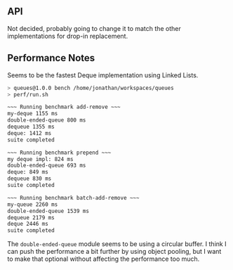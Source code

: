 ## API
Not decided, probably going to change it to match the other implementations
for drop-in replacement.

## Performance Notes
Seems to be the fastest Deque implementation using Linked Lists.

```bash
> queues@1.0.0 bench /home/jonathan/workspaces/queues
> perf/run.sh

~~~ Running benchmark add-remove ~~~
my-deque 1155 ms
double-ended-queue 800 ms
dequeue 1355 ms
deque: 1412 ms
suite completed

~~~ Running benchmark prepend ~~~
my deque impl: 824 ms
double-ended-queue 693 ms
deque: 849 ms
dequeue 830 ms
suite completed

~~~ Running benchmark batch-add-remove ~~~
my-queue 2260 ms
double-ended-queue 1539 ms
dequeue 2179 ms
deque 2446 ms
suite completed
```

The `double-ended-queue` module seems to be using a circular buffer. I think
I can push the performance a bit further by using object pooling, but I want
to make that optional without affecting the performance too much.
